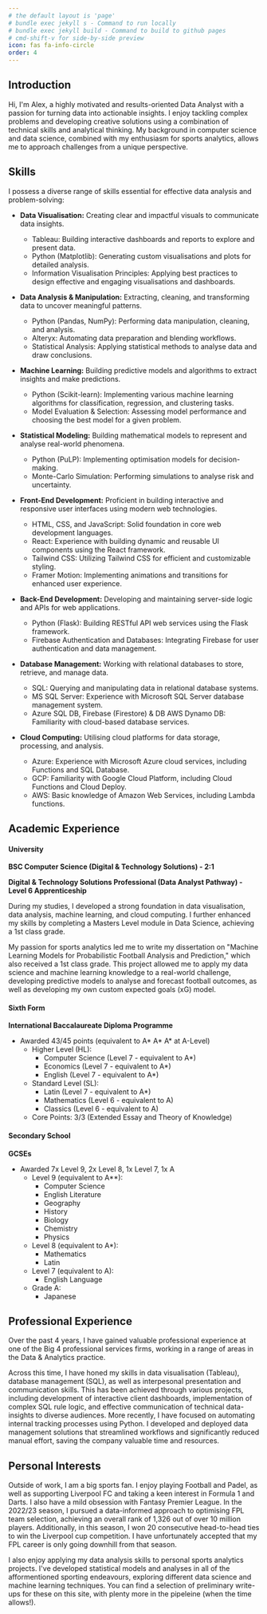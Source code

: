 ```yaml
---
# the default layout is 'page'
# bundle exec jekyll s - Command to run locally
# bundle exec jekyll build - Command to build to github pages
# cmd-shift-v for side-by-side preview
icon: fas fa-info-circle
order: 4
---
```


## Introduction

Hi, I'm Alex, a highly motivated and results-oriented Data Analyst with a passion for turning data into actionable insights. I enjoy tackling complex problems and developing creative solutions using a combination of technical skills and analytical thinking. My background in computer science and data science, combined with my enthusiasm for sports analytics, allows me to approach challenges from a unique perspective.

## Skills

I possess a diverse range of skills essential for effective data analysis and problem-solving:

* **Data Visualisation:**  Creating clear and impactful visuals to communicate data insights.
    * Tableau:  Building interactive dashboards and reports to explore and present data.
    * Python (Matplotlib):  Generating custom visualisations and plots for detailed analysis.
    * Information Visualisation Principles: Applying best practices to design effective and engaging visualisations and dashboards.

* **Data Analysis & Manipulation:**  Extracting, cleaning, and transforming data to uncover meaningful patterns.
    * Python (Pandas, NumPy):  Performing data manipulation, cleaning, and analysis.
    * Alteryx:  Automating data preparation and blending workflows.
    * Statistical Analysis: Applying statistical methods to analyse data and draw conclusions.

* **Machine Learning:**  Building predictive models and algorithms to extract insights and make predictions.
    * Python (Scikit-learn): Implementing various machine learning algorithms for classification, regression, and clustering tasks.
    * Model Evaluation & Selection: Assessing model performance and choosing the best model for a given problem.

* **Statistical Modeling:**  Building mathematical models to represent and analyse real-world phenomena.
    * Python (PuLP): Implementing optimisation models for decision-making.
    * Monte-Carlo Simulation:  Performing simulations to analyse risk and uncertainty.

* **Front-End Development:** Proficient in building interactive and responsive user interfaces using modern web technologies.
    * HTML, CSS, and JavaScript: Solid foundation in core web development languages.
    * React: Experience with building dynamic and reusable UI components using the React framework.
    * Tailwind CSS: Utilizing Tailwind CSS for efficient and customizable styling.
    * Framer Motion: Implementing animations and transitions for enhanced user experience.

* **Back-End Development:** Developing and maintaining server-side logic and APIs for web applications.
    * Python (Flask): Building RESTful API web services using the Flask framework.
    * Firebase Authentication and Databases: Integrating Firebase for user authentication and data management.

* **Database Management:**  Working with relational databases to store, retrieve, and manage data.
    * SQL:  Querying and manipulating data in relational database systems.
    * MS SQL Server: Experience with Microsoft SQL Server database management system.
    * Azure SQL DB, Firebase (Firestore) & DB AWS Dynamo DB: Familiarity with cloud-based database services.

* **Cloud Computing:**  Utilising cloud platforms for data storage, processing, and analysis.
    * Azure:  Experience with Microsoft Azure cloud services, including Functions and SQL Database.
    * GCP:  Familiarity with Google Cloud Platform, including Cloud Functions and Cloud Deploy.
    * AWS:  Basic knowledge of Amazon Web Services, including Lambda functions.

## Academic Experience

#### University

**BSC Computer Science (Digital & Technology Solutions) - 2:1** 

**Digital & Technology Solutions Professional (Data Analyst Pathway) - Level 6 Apprenticeship** 

During my studies, I developed a strong foundation in data visualisation, data analysis, machine learning, and cloud computing. I further enhanced my skills by completing a Masters Level module in Data Science, achieving a 1st class grade.

My passion for sports analytics led me to write my dissertation on "Machine Learning Models for Probabilistic Football Analysis and Prediction," which also received a 1st class grade. This project allowed me to apply my data science and machine learning knowledge to a real-world challenge, developing predictive models to analyse and forecast football outcomes, as well as developing my own custom expected goals (xG) model.

#### Sixth Form

**International Baccalaureate Diploma Programme**
* Awarded 43/45 points (equivalent to A* A* A* at A-Level)
    * Higher Level (HL):
        * Computer Science (Level 7 - equivalent to A*)
        * Economics (Level 7 - equivalent to A*)
        * English (Level 7 - equivalent to A*)
    * Standard Level (SL):
        * Latin (Level 7 - equivalent to A*)
        * Mathematics (Level 6 - equivalent to A)
        * Classics (Level 6 - equivalent to A)
    * Core Points: 3/3 (Extended Essay and Theory of Knowledge)

#### Secondary School

**GCSEs**
* Awarded 7x Level 9, 2x Level 8, 1x Level 7, 1x A
    * Level 9 (equivalent to A**):
        * Computer Science
        * English Literature
        * Geography
        * History
        * Biology
        * Chemistry
        * Physics
    * Level 8 (equivalent to A*):
        * Mathematics
        * Latin
    * Level 7 (equivalent to A):
        * English Language
    * Grade A:
        * Japanese

## Professional Experience

Over the past 4 years, I have gained valuable professional experience at one of the Big 4 professional services firms, working in a range of areas in the Data & Analytics practice.

Across this time, I have honed my skills in data visualisation (Tableau), database management (SQL), as well as interpesonal presentation and communication skills. This has been achieved through various projects, including development of interactive client dashboards, implementation of complex SQL rule logic, and effective communication of technical data-insights to diverse audiences. More recently, I have focused on automating internal tracking processes using Python. I developed and deployed data management solutions that streamlined workflows and significantly reduced manual effort, saving the company valuable time and resources.

## Personal Interests

Outside of work, I am a big sports fan. I enjoy playing Football and Padel, as well as supporting Liverpool FC and taking a keen interest in Formula 1 and Darts. I also have a mild obsession with Fantasy Premier League. In the 2022/23 season, I pursued a data-informed approach to optimising FPL team selection, achieving an overall rank of 1,326 out of over 10 million players. Additionally, in this season, I won 20 consecutive head-to-head ties to win the Liverpool cup competition. I have unfortunately accepted that my FPL career is only going downhill from that season.

I also enjoy applying my data analysis skills to personal sports analytics projects. I've developed statistical models and analyses in all of the afformentioned sporting endeavours, exploring different data science and machine learning techniques. You can find a selection of preliminary write-ups for these on this site, with plenty more in the pipeleine (when the time allows!).